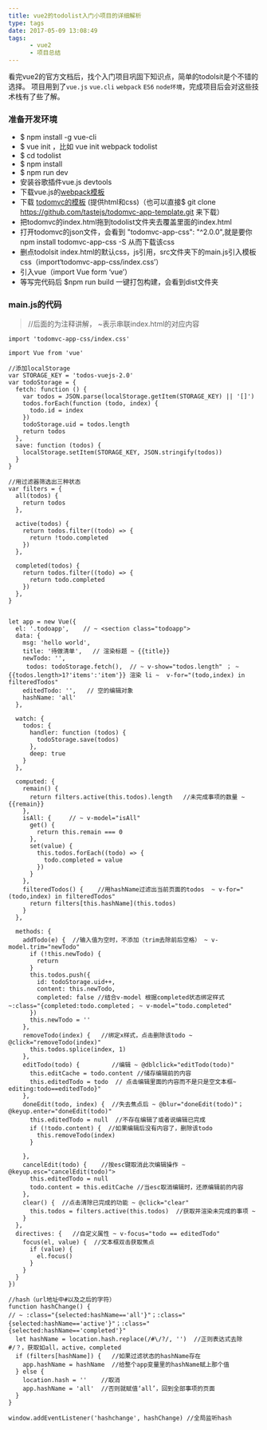 ```yaml
---
title: vue2的todolist入门小项目的详细解析
type: tags
date: 2017-05-09 13:08:49
tags:
      - vue2
      - 项目总结
---
```

看完vue2的官方文档后，找个入门项目巩固下知识点，简单的todolsit是个不错的选择。
项目用到了`vue.js` `vue.cli` `webpack` `ES6` `node环境`，完成项目后会对这些技术栈有了些了解。

<!-- more -->

### 准备开发环境
* $ npm install -g vue-cli 
* $ vue init <template-name> <project-name> ，比如 vue init webpack todolist
* $ cd todolist
* $ npm install
* $ npm run dev
* 安装谷歌插件vue.js devtools
* 下载vue.js的[webpack模板](https://github.com/vuejs-templates/webpack)
* 下载 [todomvc的模板](https://github.com/tastejs/todomvc-app-template) (提供html和css)（也可以直接$ git clone https://github.com/tastejs/todomvc-app-template.git 来下载）
* 把todomvc的index.html拖到todolist文件夹去覆盖里面的index.html
* 打开todomvc的json文件，会看到 "todomvc-app-css": "^2.0.0",就是要你 npm  install todomvc-app-css -S 从而下载该css
* 删点todolsit index.html的默认css，js引用，src文件夹下的main.js引入模板css（import‘todomvc-app-css/index.css’）
* 引入vue（import Vue form ‘vue’）
* 等写完代码后 $npm run build 一键打包构建，会看到dist文件夹

###  main.js的代码

> //后面的为注释讲解， ~表示串联index.html的对应内容

```
import 'todomvc-app-css/index.css'

import Vue from 'vue'

//添加localStorage
var STORAGE_KEY = 'todos-vuejs-2.0'
var todoStorage = {
  fetch: function () {
    var todos = JSON.parse(localStorage.getItem(STORAGE_KEY) || '[]')
    todos.forEach(function (todo, index) {
      todo.id = index
    })
    todoStorage.uid = todos.length
    return todos
  },
  save: function (todos) {
    localStorage.setItem(STORAGE_KEY, JSON.stringify(todos))
  }
}

//用过滤器筛选出三种状态
var filters = {
  all(todos) {
    return todos
  },

  active(todos) {
    return todos.filter((todo) => {
      return !todo.completed
    })
  },

  completed(todos) {
    return todos.filter((todo) => {
      return todo.completed
    })
  },
}


let app = new Vue({
  el: '.todoapp',    // ~ <section class="todoapp">
  data: {
    msg: 'hello world',
    title: '待做清单',   // 渲染标题 ~ {{title}}
    newTodo: '',
     todos: todoStorage.fetch(),  // ~ v-show="todos.length" ； ~ {{todos.length>1?'items':'item'}} 渲染 li ~  v-for="(todo,index) in filteredTodos" 
    editedTodo: '',   // 空的编辑对象
    hashName: 'all'    
  },
  
  watch: {
    todos: {
      handler: function (todos) {
        todoStorage.save(todos)
      },
      deep: true
    }
  },
  
  computed: {
    remain() {
      return filters.active(this.todos).length   //未完成事项的数量 ~ {{remain}}
    }, 
    isAll: {     // ~ v-model="isAll"
      get() {
        return this.remain === 0
      },
      set(value) {
        this.todos.forEach((todo) => {
          todo.completed = value
        })
      }
    },
    filteredTodos() {    //用hashName过滤出当前页面的todos  ~ v-for="(todo,index) in filteredTodos" 
      return filters[this.hashName](this.todos)
    }
  },

  methods: {
    addTodo(e) {  //输入值为空时，不添加（trim去除前后空格） ~ v-model.trim="newTodo" 
      if (!this.newTodo) {
        return
      }
      this.todos.push({
        id: todoStorage.uid++,
        content: this.newTodo,
        completed: false //结合v-model 根据completed状态绑定样式  ~:class="{completed:todo.completed； ~ v-model="todo.completed"
      })
      this.newTodo = ''
    },
    removeTodo(index) {   //绑定x样式，点击删除该todo ~ @click="removeTodo(index)"
      this.todos.splice(index, 1)
    },
    editTodo(todo) {         //编辑 ~ @dblclick="editTodo(todo)"
      this.editCache = todo.content //储存编辑前的内容
      this.editedTodo = todo  // 点击编辑里面的内容而不是只是空文本框~ editing:todo==editedTodo}"
    },
    doneEdit(todo, index) {  //失去焦点后 ~ @blur="doneEdit(todo)"；@keyup.enter="doneEdit(todo)"
      this.editedTodo = null  //不存在编辑了或者说编辑已完成
      if (!todo.content) {  //如果编辑后没有内容了，删除该todo
        this.removeTodo(index)
      }

    },
    cancelEdit(todo) {    //按esc键取消此次编辑操作 ~ @keyup.esc="cancelEdit(todo)">
      this.editedTodo = null     
      todo.content = this.editCache //当esc取消编辑时，还原编辑前的内容
    },
    clear() {  //点击清除已完成的功能 ~ @click="clear"
      this.todos = filters.active(this.todos)  //获取并渲染未完成的事项 ~ 
    }
  },
  directives: {   //自定义属性 ~ v-focus="todo == editedTodo"
    focus(el, value) {  //文本框双击获取焦点
      if (value) {
        el.focus()
      }
    }
  }
})

//hash（url地址中#以及之后的字符）
function hashChange() { 
// ~ :class="{selected:hashName=='all'}"；:class="{selected:hashName=='active'}"；:class="{selected:hashName=='completed'}"
  let hashName = location.hash.replace(/#\/?/, '')  //正则表达式去除#/？，获取如all，active，completed
  if (filters[hashName]) {   //如果过滤状态的hashName存在
    app.hashName = hashName  //给整个app变量里的hashName赋上那个值
  } else {
    location.hash = ''    //取消
    app.hashName = 'all'  //否则就赋值‘all’，回到全部事项的页面
  }
}

window.addEventListener('hashchange', hashChange) //全局监听hash
```







